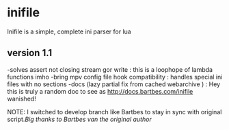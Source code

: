 # inifile
Inifile is a simple, complete ini parser for lua

version 1.1 
------------

-solves assert not closing stream gor write : this is a loophope of lambda functions imho 
-bring mpv config file hook compatibility   : handles special ini files with no sections
-docs (lazy partial fix from cached webarchive ) : Hey this is truly a random doc to see as http://docs.bartbes.com/inifile wanished!

NOTE: I switched to develop branch like Bartbes to stay in sync with original script.*Big thanks to Bartbes van the original author*

